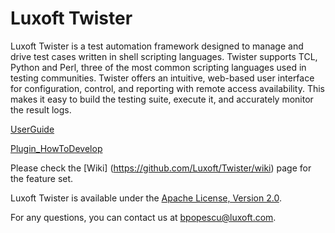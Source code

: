 Luxoft Twister
==============

Luxoft Twister is a test automation framework designed to manage and drive test cases written in shell scripting languages.
Twister supports TCL, Python and Perl, three of the most common scripting languages used in testing communities.
Twister offers an intuitive, web-based user interface for configuration, control, and reporting with remote access availability. 
This makes it easy to build the testing suite, execute it, and accurately monitor the result logs.

[UserGuide](http://www.twistertesting.com/twister-user-guide)

[Plugin_HowToDevelop](http://www.twistertesting.com/twister-plugins-guide)

Please check the [Wiki] (https://github.com/Luxoft/Twister/wiki) page for the feature set.
  
Luxoft Twister is available under the [Apache License, Version 2.0](http://www.apache.org/licenses/LICENSE-2.0.html).
 
For any questions, you can contact us at bpopescu@luxoft.com.
